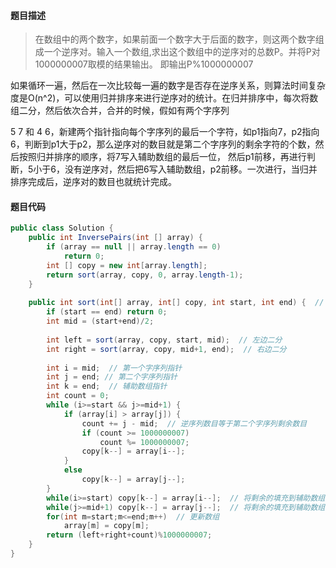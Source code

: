 #### **题目描述**

> 在数组中的两个数字，如果前面一个数字大于后面的数字，则这两个数字组成一个逆序对。输入一个数组,求出这个数组中的逆序对的总数P。并将P对1000000007取模的结果输出。 即输出P%1000000007

如果循环一遍，然后在一次比较每一遍的数字是否存在逆序关系，则算法时间复杂度是O(n^2)，可以使用归并排序来进行逆序对的统计。在归并排序中，每次将数组二分，然后依次合并，合并的时候，假如有两个字序列

5 7 和 4 6，新建两个指针指向每个字序列的最后一个字符，如p1指向7，p2指向6，判断到p1大于p2，那么逆序对的数目就是第二个字序列的剩余字符的个数，然后按照归并排序的顺序，将7写入辅助数组的最后一位， 然后p1前移，再进行判断，5小于6，没有逆序对，然后把6写入辅助数组，p2前移。一次进行，当归并排序完成后，逆序对的数目也就统计完成。

#### 题目代码

```java
public class Solution {
    public int InversePairs(int [] array) {
        if (array == null || array.length == 0)
            return 0;
        int [] copy = new int[array.length];
        return sort(array, copy, 0, array.length-1);
    }
    
    public int sort(int[] array, int[] copy, int start, int end) {  // 归并排序并统计逆序对
        if (start == end) return 0;
        int mid = (start+end)/2;
        
        int left = sort(array, copy, start, mid);  // 左边二分
        int right = sort(array, copy, mid+1, end);  // 右边二分
        
        int i = mid;  // 第一个字序列指针
        int j = end; // 第二个字序列指针
        int k = end;  // 辅助数组指针
        int count = 0;
        while (i>=start && j>=mid+1) {
            if (array[i] > array[j]) {
                count += j - mid;  // 逆序列数目等于第二个字序列剩余数目
                if (count >= 1000000007)
                    count %= 1000000007;
                copy[k--] = array[i--];
            }
            else
                copy[k--] = array[j--];
        }
        while(i>=start) copy[k--] = array[i--];  // 将剩余的填充到辅助数组
        while(j>=mid+1) copy[k--] = array[j--];  // 将剩余的填充到辅助数组
        for(int m=start;m<=end;m++)  // 更新数组
            array[m] = copy[m];
        return (left+right+count)%1000000007;
    }
}
```

